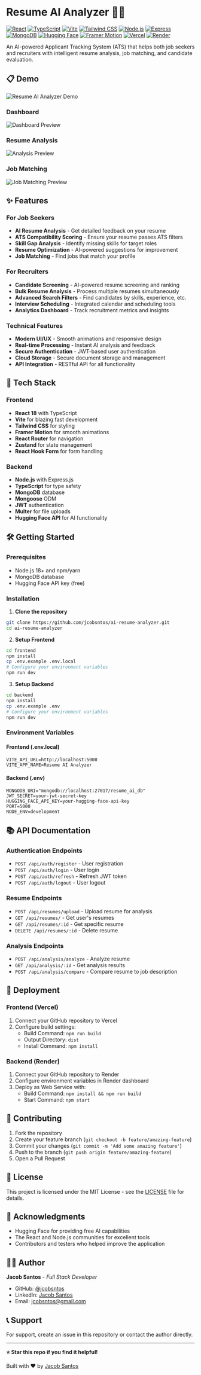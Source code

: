 # Resume AI Analyzer 🤖📄

[![React](https://img.shields.io/badge/React-18.x-61DAFB?style=for-the-badge&logo=react)](https://reactjs.org/)
[![TypeScript](https://img.shields.io/badge/TypeScript-5.x-3178C6?style=for-the-badge&logo=typescript)](https://www.typescriptlang.org/)
[![Vite](https://img.shields.io/badge/Vite-5.x-646CFF?style=for-the-badge&logo=vite)](https://vitejs.dev/)
[![Tailwind CSS](https://img.shields.io/badge/Tailwind-3.x-38B2AC?style=for-the-badge&logo=tailwind-css)](https://tailwindcss.com/)
[![Node.js](https://img.shields.io/badge/Node.js-18.x-339933?style=for-the-badge&logo=node.js)](https://nodejs.org/)
[![Express](https://img.shields.io/badge/Express-4.x-000000?style=for-the-badge&logo=express)](https://expressjs.com/)
[![MongoDB](https://img.shields.io/badge/MongoDB-6.x-47A248?style=for-the-badge&logo=mongodb)](https://www.mongodb.com/)
[![Hugging Face](https://img.shields.io/badge/Hugging%20Face-API-FFD21E?style=for-the-badge&logo=huggingface)](https://huggingface.co/)
[![Framer Motion](https://img.shields.io/badge/Framer_Motion-10.x-0055FF?style=for-the-badge&logo=framer)](https://www.framer.com/motion/)
[![Vercel](https://img.shields.io/badge/Vercel-Deploy-000000?style=for-the-badge&logo=vercel)](https://vercel.com/)
[![Render](https://img.shields.io/badge/Render-Deploy-46E3B7?style=for-the-badge&logo=render)](https://render.com/)

An AI-powered Applicant Tracking System (ATS) that helps both job seekers and recruiters with intelligent resume analysis, job matching, and candidate evaluation.

## 📋 Demo

![Resume AI Analyzer Demo](demo/demo-preview.gif)

### Dashboard
![Dashboard Preview](demo/dashboard.png)

### Resume Analysis
![Analysis Preview](demo/analysis.png)

### Job Matching
![Job Matching Preview](demo/job-matching.png)

## ✨ Features

### For Job Seekers
- **AI Resume Analysis** - Get detailed feedback on your resume
- **ATS Compatibility Scoring** - Ensure your resume passes ATS filters
- **Skill Gap Analysis** - Identify missing skills for target roles
- **Resume Optimization** - AI-powered suggestions for improvement
- **Job Matching** - Find jobs that match your profile

### For Recruiters
- **Candidate Screening** - AI-powered resume screening and ranking
- **Bulk Resume Analysis** - Process multiple resumes simultaneously  
- **Advanced Search Filters** - Find candidates by skills, experience, etc.
- **Interview Scheduling** - Integrated calendar and scheduling tools
- **Analytics Dashboard** - Track recruitment metrics and insights

### Technical Features
- **Modern UI/UX** - Smooth animations and responsive design
- **Real-time Processing** - Instant AI analysis and feedback
- **Secure Authentication** - JWT-based user authentication
- **Cloud Storage** - Secure document storage and management
- **API Integration** - RESTful API for all functionality

## 🚀 Tech Stack

### Frontend
- **React 18** with TypeScript
- **Vite** for blazing fast development
- **Tailwind CSS** for styling
- **Framer Motion** for smooth animations
- **React Router** for navigation
- **Zustand** for state management
- **React Hook Form** for form handling

### Backend
- **Node.js** with Express.js
- **TypeScript** for type safety
- **MongoDB** database
- **Mongoose** ODM
- **JWT** authentication
- **Multer** for file uploads
- **Hugging Face API** for AI functionality

## 🛠️ Getting Started

### Prerequisites
- Node.js 18+ and npm/yarn
- MongoDB database
- Hugging Face API key (free)

### Installation

1. **Clone the repository**
```bash
git clone https://github.com/jcobsntos/ai-resume-analyzer.git
cd ai-resume-analyzer
```

2. **Setup Frontend**
```bash
cd frontend
npm install
cp .env.example .env.local
# Configure your environment variables
npm run dev
```

3. **Setup Backend**
```bash
cd backend
npm install
cp .env.example .env
# Configure your environment variables
npm run dev
```

### Environment Variables

#### Frontend (.env.local)
```
VITE_API_URL=http://localhost:5000
VITE_APP_NAME=Resume AI Analyzer
```

#### Backend (.env)
```
MONGODB_URI="mongodb://localhost:27017/resume_ai_db"
JWT_SECRET=your-jwt-secret-key
HUGGING_FACE_API_KEY=your-hugging-face-api-key
PORT=5000
NODE_ENV=development
```

## 📚 API Documentation

### Authentication Endpoints
- `POST /api/auth/register` - User registration
- `POST /api/auth/login` - User login
- `POST /api/auth/refresh` - Refresh JWT token
- `POST /api/auth/logout` - User logout

### Resume Endpoints
- `POST /api/resumes/upload` - Upload resume for analysis
- `GET /api/resumes/` - Get user's resumes
- `GET /api/resumes/:id` - Get specific resume
- `DELETE /api/resumes/:id` - Delete resume

### Analysis Endpoints
- `POST /api/analysis/analyze` - Analyze resume
- `GET /api/analysis/:id` - Get analysis results
- `POST /api/analysis/compare` - Compare resume to job description

## 🚢 Deployment

### Frontend (Vercel)
1. Connect your GitHub repository to Vercel
2. Configure build settings:
   - Build Command: `npm run build`
   - Output Directory: `dist`
   - Install Command: `npm install`

### Backend (Render)
1. Connect your GitHub repository to Render
2. Configure environment variables in Render dashboard
3. Deploy as Web Service with:
   - Build Command: `npm install && npm run build`
   - Start Command: `npm start`

## 🤝 Contributing

1. Fork the repository
2. Create your feature branch (`git checkout -b feature/amazing-feature`)
3. Commit your changes (`git commit -m 'Add some amazing feature'`)
4. Push to the branch (`git push origin feature/amazing-feature`)
5. Open a Pull Request

## 📄 License

This project is licensed under the MIT License - see the [LICENSE](LICENSE) file for details.

## 🙏 Acknowledgments

- Hugging Face for providing free AI capabilities
- The React and Node.js communities for excellent tools
- Contributors and testers who helped improve the application

## 👨‍💻 Author

**Jacob Santos** - *Full Stack Developer*

- GitHub: [@jcobsntos](https://github.com/jcobsntos)
- LinkedIn: [Jacob Santos](https://linkedin.com/in/jcobsntos)
- Email: jcobsntos@gmail.com

## 📞 Support

For support, create an issue in this repository or contact the author directly.

---

**⭐ Star this repo if you find it helpful!**

Built with ❤️ by [Jacob Santos](https://github.com/jcobsntos)
